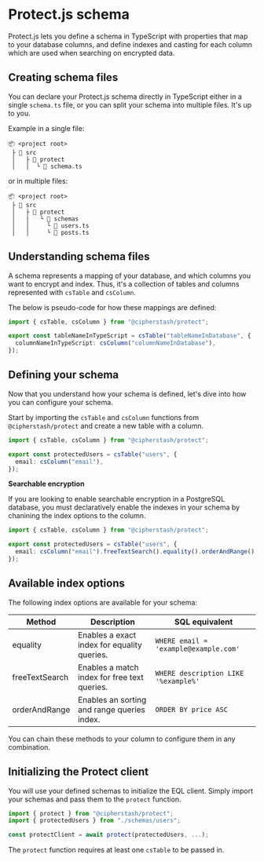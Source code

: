 # Protect.js schema

Protect.js lets you define a schema in TypeScript with properties that map to your database columns, and define indexes and casting for each column which are used when searching on encrypted data.

## Creating schema files

You can declare your Protect.js schema directly in TypeScript either in a single `schema.ts` file, or you can split your schema into multiple files. It's up to you.

Example in a single file:

```
📦 <project root>
 ├ 📂 src
 │   ├ 📂 protect
 │   │  └ 📜 schema.ts
```

or in multiple files:

```
📦 <project root>
 ├ 📂 src
 │   ├ 📂 protect
 │   |   └ 📂 schemas
 │   │     └ 📜 users.ts
 │   │     └ 📜 posts.ts
```

## Understanding schema files

A schema represents a mapping of your database, and which columns you want to encrypt and index. Thus, it's a collection of tables and columns represented with `csTable` and `csColumn`.

The below is pseudo-code for how these mappings are defined:

```ts
import { csTable, csColumn } from "@cipherstash/protect";

export const tableNameInTypeScript = csTable("tableNameInDatabase", {
  columnNameInTypeScript: csColumn("columnNameInDatabase"),
});
```

## Defining your schema

Now that you understand how your schema is defined, let's dive into how you can configure your schema.

Start by importing the `csTable` and `csColumn` functions from `@cipherstash/protect` and create a new table with a column.

```ts
import { csTable, csColumn } from "@cipherstash/protect";

export const protectedUsers = csTable("users", {
  email: csColumn("email"),
});
```

**Searchable encryption**

If you are looking to enable searchable encryption in a PostgreSQL database, you must declaratively enable the indexes in your schema by chanining the index options to the column.

```ts
import { csTable, csColumn } from "@cipherstash/protect";

export const protectedUsers = csTable("users", {
  email: csColumn("email").freeTextSearch().equality().orderAndRange(),
});
```

## Available index options

The following index options are available for your schema:

| **Method** | **Description** | **SQL equivalent** |
| ----------- | --------------- | ------------------ |
| equality   | Enables a exact index for equality queries. | `WHERE email = 'example@example.com'` |
| freeTextSearch   | Enables a match index for free text queries. | `WHERE description LIKE '%example%'` |
| orderAndRange   | Enables an sorting and range queries index. | `ORDER BY price ASC` |

You can chain these methods to your column to configure them in any combination.

## Initializing the Protect client

You will use your defined schemas to initialize the EQL client.
Simply import your schemas and pass them to the `protect` function.

```ts
import { protect } from "@cipherstash/protect";
import { protectedUsers } from "./schemas/users";

const protectClient = await protect(protectedUsers, ...);
```

The `protect` function requires at least one `csTable` to be passed in.